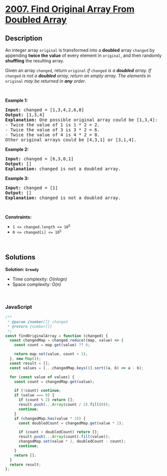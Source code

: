 # [2007. Find Original Array From Doubled Array](https://leetcode.com/problems/find-original-array-from-doubled-array)

## Description

<div class="elfjS" data-track-load="description_content"><p>An integer array <code>original</code> is transformed into a <strong>doubled</strong> array <code>changed</code> by appending <strong>twice the value</strong> of every element in <code>original</code>, and then randomly <strong>shuffling</strong> the resulting array.</p>

<p>Given an array <code>changed</code>, return <code>original</code><em> if </em><code>changed</code><em> is a <strong>doubled</strong> array. If </em><code>changed</code><em> is not a <strong>doubled</strong> array, return an empty array. The elements in</em> <code>original</code> <em>may be returned in <strong>any</strong> order</em>.</p>

<p>&nbsp;</p>
<p><strong class="example">Example 1:</strong></p>

<pre><strong>Input:</strong> changed = [1,3,4,2,6,8]
<strong>Output:</strong> [1,3,4]
<strong>Explanation:</strong> One possible original array could be [1,3,4]:
- Twice the value of 1 is 1 * 2 = 2.
- Twice the value of 3 is 3 * 2 = 6.
- Twice the value of 4 is 4 * 2 = 8.
Other original arrays could be [4,3,1] or [3,1,4].
</pre>

<p><strong class="example">Example 2:</strong></p>

<pre><strong>Input:</strong> changed = [6,3,0,1]
<strong>Output:</strong> []
<strong>Explanation:</strong> changed is not a doubled array.
</pre>

<p><strong class="example">Example 3:</strong></p>

<pre><strong>Input:</strong> changed = [1]
<strong>Output:</strong> []
<strong>Explanation:</strong> changed is not a doubled array.
</pre>

<p>&nbsp;</p>
<p><strong>Constraints:</strong></p>

<ul>
	<li><code>1 &lt;= changed.length &lt;= 10<sup>5</sup></code></li>
	<li><code>0 &lt;= changed[i] &lt;= 10<sup>5</sup></code></li>
</ul>
</div>

<p>&nbsp;</p>

## Solutions

**Solution: `Greedy`**

- Time complexity: <em>O(nlogn)</em>
- Space complexity: <em>O(n)</em>

<p>&nbsp;</p>

### **JavaScript**

```js
/**
 * @param {number[]} changed
 * @return {number[]}
 */
const findOriginalArray = function (changed) {
  const changedMap = changed.reduce((map, value) => {
    const count = map.get(value) ?? 0;

    return map.set(value, count + 1);
  }, new Map());
  const result = [];
  const values = [...changedMap.keys()].sort((a, b) => a - b);

  for (const value of values) {
    const count = changedMap.get(value);

    if (!count) continue;
    if (value === 0) {
      if (count % 2) return [];
      result.push(...Array(count / 2).fill(0));
      continue;
    }
    if (changedMap.has(value * 2)) {
      const doubledCount = changedMap.get(value * 2);

      if (count > doubledCount) return [];
      result.push(...Array(count).fill(value));
      changedMap.set(value * 2, doubledCount - count);
      continue;
    }
    return [];
  }
  return result;
};
```
